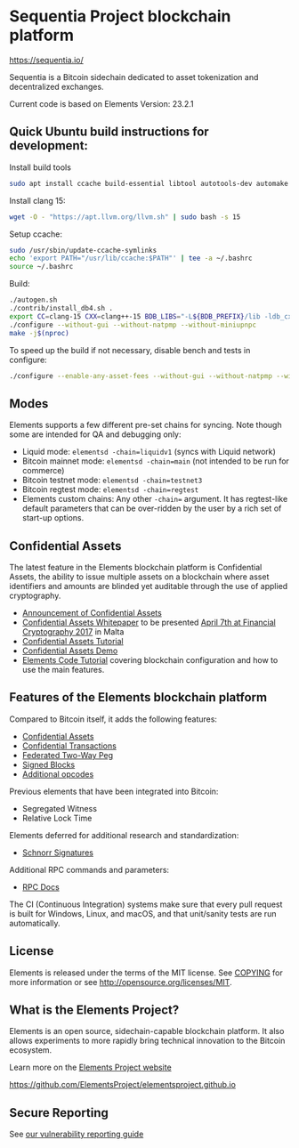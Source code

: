 Sequentia Project blockchain platform
====================================

https://sequentia.io/

Sequentia is a Bitcoin sidechain dedicated to asset tokenization and decentralized exchanges.

Current code is based on Elements Version: 23.2.1

Quick Ubuntu build instructions for development:
-----

Install build tools
```bash
sudo apt install ccache build-essential libtool autotools-dev automake pkg-config bsdmainutils python3 libevent-dev libboost-dev
```
Install clang 15:
```bash
wget -O - "https://apt.llvm.org/llvm.sh" | sudo bash -s 15
```
Setup ccache:
```bash
sudo /usr/sbin/update-ccache-symlinks
echo 'export PATH="/usr/lib/ccache:$PATH"' | tee -a ~/.bashrc
source ~/.bashrc
```
Build:
```bash
./autogen.sh
./contrib/install_db4.sh .
export CC=clang-15 CXX=clang++-15 BDB_LIBS="-L${BDB_PREFIX}/lib -ldb_cxx-4.8" BDB_CFLAGS="-I${BDB_PREFIX}/include"
./configure --without-gui --without-natpmp --without-miniupnpc
make -j$(nproc)
```
To speed up the build if not necessary, disable bench and tests in configure:
```bash
./configure --enable-any-asset-fees --without-gui --without-natpmp --without-miniupnpc --disable-bench --disable-tests
```

Modes
-----

Elements supports a few different pre-set chains for syncing. Note though some are intended for QA and debugging only:

* Liquid mode: `elementsd -chain=liquidv1` (syncs with Liquid network)
* Bitcoin mainnet mode: `elementsd -chain=main` (not intended to be run for commerce)
* Bitcoin testnet mode: `elementsd -chain=testnet3`
* Bitcoin regtest mode: `elementsd -chain=regtest`
* Elements custom chains: Any other `-chain=` argument. It has regtest-like default parameters that can be over-ridden by the user by a rich set of start-up options.

Confidential Assets
----------------
The latest feature in the Elements blockchain platform is Confidential Assets,
the ability to issue multiple assets on a blockchain where asset identifiers
and amounts are blinded yet auditable through the use of applied cryptography.

 * [Announcement of Confidential Assets](https://blockstream.com/2017/04/03/blockstream-releases-elements-confidential-assets.html)
 * [Confidential Assets Whitepaper](https://blockstream.com/bitcoin17-final41.pdf) to be presented [April 7th at Financial Cryptography 2017](http://fc17.ifca.ai/bitcoin/schedule.html) in Malta
 * [Confidential Assets Tutorial](contrib/assets_tutorial/assets_tutorial.py)
 * [Confidential Assets Demo](https://github.com/ElementsProject/confidential-assets-demo)
 * [Elements Code Tutorial](https://elementsproject.org/elements-code-tutorial/overview) covering blockchain configuration and how to use the main features.

Features of the Elements blockchain platform
----------------

Compared to Bitcoin itself, it adds the following features:
 * [Confidential Assets][asset-issuance]
 * [Confidential Transactions][confidential-transactions]
 * [Federated Two-Way Peg][federated-peg]
 * [Signed Blocks][signed-blocks]
 * [Additional opcodes][opcodes]

Previous elements that have been integrated into Bitcoin:
 * Segregated Witness
 * Relative Lock Time

Elements deferred for additional research and standardization:
 * [Schnorr Signatures][schnorr-signatures]

Additional RPC commands and parameters:
* [RPC Docs](https://elementsproject.org/en/doc/)

The CI (Continuous Integration) systems make sure that every pull request is built for Windows, Linux, and macOS,
and that unit/sanity tests are run automatically.

License
-------
Elements is released under the terms of the MIT license. See [COPYING](COPYING) for more
information or see http://opensource.org/licenses/MIT.

[confidential-transactions]: https://elementsproject.org/features/confidential-transactions
[opcodes]: https://elementsproject.org/features/opcodes
[federated-peg]: https://elementsproject.org/features#federatedpeg
[signed-blocks]: https://elementsproject.org/features#signedblocks
[asset-issuance]: https://elementsproject.org/features/issued-assets
[schnorr-signatures]: https://elementsproject.org/features/schnorr-signatures

What is the Elements Project?
-----------------
Elements is an open source, sidechain-capable blockchain platform. It also allows experiments to more rapidly bring technical innovation to the Bitcoin ecosystem.

Learn more on the [Elements Project website](https://elementsproject.org)

https://github.com/ElementsProject/elementsproject.github.io

Secure Reporting
------------------
See [our vulnerability reporting guide](SECURITY.md)
